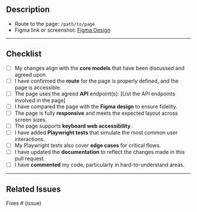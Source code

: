 ## Description

<!-- Provide a clear and concise description of the changes made in this pull request for Next.js pages. -->

- Route to the page: `/path/to/page`
- Figma link or screenshot: [Figma Design](https://www.figma.com/)

---

## Checklist

- [ ] My changes align with the **core models** that have been discussed and agreed upon.
- [ ] I have confirmed the **route** for the page is properly defined, and the page is accessible.
- [ ] The page uses the agreed **API** endpoint(s): [List the API endpoints involved in the page]
- [ ] I have compared the page with the **Figma design** to ensure fidelity.
- [ ] The page is fully **responsive** and meets the expected layout across screen sizes.
- [ ] The page supports **keyboard web accessibility**.
- [ ] I have added **Playwright tests** that simulate the most common user interactions.
- [ ] My Playwright tests also cover **edge cases** for critical flows.
- [ ] I have updated the **documentation** to reflect the changes made in this pull request.
- [ ] I have **commented** my code, particularly in hard-to-understand areas.

---

## Related Issues

<!-- Link any related issue or task. For example: -->
Fixes # (issue)


